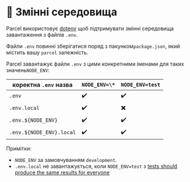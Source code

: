 # 🌳 Змінні середовища

Parcel використовує [dotenv](https://github.com/motdotla/dotenv) щоб підтримувати змінні середовища завантаження з файлів `.env`.

Файли `.env` повинні зберігатися поряд з пакунком`package.json`, який містить вашу `parcel` залежність.

Parcel завантажує файли `.env` з цими конкретними іменами для таких значень`NODE_ENV`:

| коректна `.env` назва    | `NODE_ENV=\*` | `NODE_ENV=test` |
| ------------------------ | ------------- | --------------- |
| `.env`                   | ✔️            | ✔️              |
| `.env.local`             | ✔️            | ✖️              |
| `.env.${NODE_ENV}`       | ✔️            | ✔️              |
| `.env.${NODE_ENV}.local` | ✔️            | ✔️              |

Примітки:

- `NODE_ENV` за замовчуванням `development`.
- `.env.local` не завантажується, коли `NODE_ENV=test` з [tests should produce the same results for everyone](https://github.com/parcel-bundler/parcel/blob/28df546a2249b6aac1e529dd629f506ba6b0a4bb/src/utils/env.js#L9)
